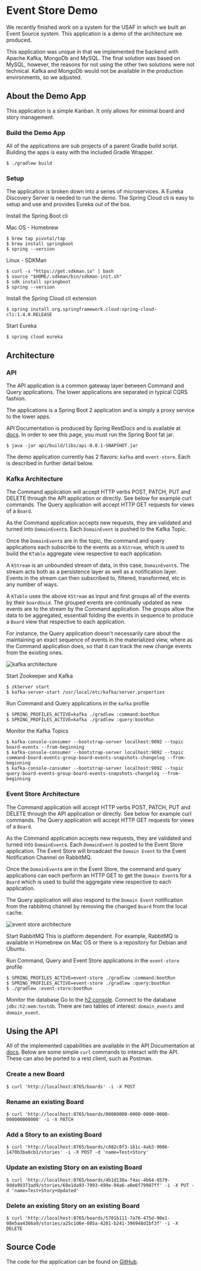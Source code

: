 # Event Store Demo

We recently finished work on a system for the USAF in which we built an Event Source system. This application is a demo of the architecture we produced.

This application was unique in that we implemented the backend with Apache Kafka, MongoDb and MySQL. The final solution was based on MySQL, however, the reasons for not using the other two solutions were not technical. Kafka and MongoDb would not be available in the production environments, so we adjusted.

## About the Demo App

This application is a simple Kanban. It only allows for minimal board and story management.

### Build the Demo App

All of the applications are sub projects of a parent Gradle build script.  Building the apps is easy with the included Gradle Wrapper.
````
$ ./gradlew build
````

### Setup

The application is broken down into a series of microservices. A Eureka Discovery Server is needed to run the demo. The Spring Cloud cli is easy to setup and use and provides Eureka out of the box.

Install the Spring Boot cli

Mac OS - Homebrew
````
$ brew tap pivotal/tap
$ brew install springboot
$ spring --version
````

Linux - SDKMan
````
$ curl -s "https://get.sdkman.io" | bash
$ source "$HOME/.sdkman/bin/sdkman-init.sh"
$ sdk install springboot
$ spring --version
````

Install the Spring Cloud cli extension
````
$ spring install org.springframework.cloud:spring-cloud-cli:1.4.0.RELEASE
````

Start Eureka
````
$ spring cloud eureka
````

## Architecture

### API

The API application is a common gateway layer between Command and Query applications. The lower applications are separated in typical CQRS fashion.

The applications is a Spring Boot 2 application and is simply a proxy service to the lower apps.

API Documentation is produced by Spring RestDocs and is available at [docs](http://localhost:8765/docs/index.html). In order to see this page, you must run the Spring Boot fat jar.
````
$ java -jar api/build/libs/api-0.0.1-SNAPSHOT.jar
````

The demo application currently has 2 flavors: `kafka` and `event-store`. Each is described in further detail below.

### Kafka Architecture

The Command application will accept HTTP verbs POST, PATCH, PUT and DELETE through the API application or directly.  See below for example curl commands.  The Query application will accept HTTP GET requests for views of a `Board`.

As the Command application accepts new requests, they are validated and turned into `DomainEvent`s. Each `DomainEvent` is pushed to the Kafka Topic.

Once the `DomainEvent`s are in the topic, the command and query applications each subscribe to the events as a `KStream`, which is used to build the `KTable` aggregate view respective to each application.

A `KStream` is an unbounded stream of data, in this case, `DomainEvent`s.  The stream acts both as a persistence layer as well as a notification layer. Events in the stream can then subscribed to, filtered, transformed, etc in any number of ways.

A `KTable` uses the above `KStream` as input and first groups all of the events by their `boardUuid`.  The grouped events are continually updated as new events are to the stream by the Command application. The groups allow the data to be aggregated, essentiall folding the events in sequence to produce a `Board` view that respective to each application.

For instance, the Query application doesn't necessarily care about the maintaining an exact sequence of events in the materialized view, where as the Command application does, so that it can track the new change events from the existing ones.

![kafka architecture][kafka-architecture]

Start Zookeeper and Kafka
````
$ zkServer start
$ kafka-server-start /usr/local/etc/kafka/server.properties
````

Run Command and Query applications in the `kafka` profile
````
$ SPRING_PROFILES_ACTIVE=kafka ./gradlew :command:bootRun
$ SPRING_PROFILES_ACTIVE=kafka ./gradlew :query:bootRun
````

Monitor the Kafka Topics
````
$ kafka-console-consumer --bootstrap-server localhost:9092 --topic board-events --from-beginning
$ kafka-console-consumer --bootstrap-server localhost:9092 --topic command-board-events-group-board-events-snapshots-changelog --from-beginning
$ kafka-console-consumer --bootstrap-server localhost:9092 --topic query-board-events-group-board-events-snapshots-changelog --from-beginning
````

### Event Store Architecture

The Command application will accept HTTP verbs POST, PATCH, PUT and DELETE through the API application or directly.  See below for example curl commands.  The Query application will accept HTTP GET requests for views of a `Board`.

As the Command application accepts new requests, they are validated and turned into `DomainEvent`s. Each `DomainEvent` is posted to the Event Store application. The Event Store will broadcast the `Domain Event` to the Event Notification Channel on RabbitMQ.

Once the `DomainEvent`s are in the Event Store, the command and query applications can each perform an HTTP GET to get the `Domain Event`s for a `Board` which is used to build the aggregate view respective to each application.

The Query application will also respond to the `Domain Event` notification from the rabbitmq channel by removing the changed `Board` from the local cache.

![event store architecture][event-store-architecture]

Start RabbitMQ
This is platform dependent.  For example, RabbitMQ is available in Homebrew on Mac OS or there is a repository for Debian and Ubuntu.

Run Command, Query and Event Store applications in the `event-store` profile
````
$ SPRING_PROFILES_ACTIVE=event-store ./gradlew :command:bootRun
$ SPRING_PROFILES_ACTIVE=event-store ./gradlew :query:bootRun
$ ./gradlew :event-store:bootRun
````

Monitor the database
Go to the [h2 console](http://localhost:9082/h2-console). Connect to the database `jdbc:h2:mem:testdb`. There are two tables of interest: `domain_events` and `domain_event`.

## Using the API

All of the implemented capabilities are available in the API Documentation at [docs](http://localhost:8765/docs/index.html). Below are some simple `curl` commands to interact with the API. These can also be ported to a rest client, such as Postman.

### Create a new Board

````
$ curl 'http://localhost:8765/boards' -i -X POST
````

### Rename an existing Board
````
$ curl 'http://localhost:8765/boards/00000000-0000-0000-0000-000000000000' -i -X PATCH
````

### Add a Story to an existing Board
````
$ curl 'http://localhost:8765/boards/c882c8f3-1b1c-4ab3-9086-1470b3ba0cb1/stories' -i -X POST -d 'name=Test+Story'
````

### Update an existing Story on an existing Board
````
$ curl 'http://localhost:8765/boards/4b1d138a-f4ac-4b64-8579-9dda99373ad9/stories/68e1da93-7993-499e-94a6-a0e6f79987ff' -i -X PUT -d 'name=Test+Story+Updated'
````

### Delete an existing Story on an existing Board
````
$ curl 'http://localhost:8765/boards/5701b111-7a76-475d-90e1-08e5aa4366a9/stories/a25c1d6e-085a-4201-b241-396948d1bf3f' -i -X DELETE
````

## Source Code

The code for the application can be found on [GitHub](https://github.com/dmfrey/event-store-demo).


[kafka-architecture]: images/Event%20Source%20Demo%20-%20Kafka.png "Kafka Architecture"
[event-store-architecture]: images/Event%20Source%20Demo%20-%20Event%20Store.png "Event Store Architecture"
